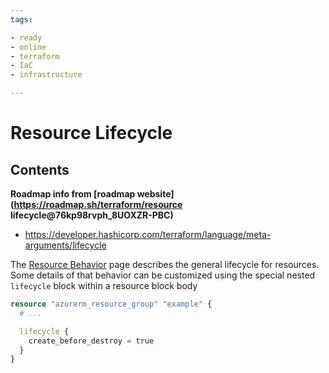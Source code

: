 ```yaml
---
tags:

- ready
- online
- terraform
- IaC
- infrastructure

---
```


# Resource Lifecycle

## Contents

__Roadmap info from [roadmap website](<https://roadmap.sh/terraform/resource> lifecycle@76kp98rvph_8UOXZR-PBC)__

- <https://developer.hashicorp.com/terraform/language/meta-arguments/lifecycle>

The [Resource Behavior](https://developer.hashicorp.com/terraform/language/resources/behavior) page describes the general lifecycle for resources. Some details of that behavior can be customized using the special nested `lifecycle` block within a resource block body

```terraform
resource "azurerm_resource_group" "example" {
  # ...

  lifecycle {
    create_before_destroy = true
  }
}
```
